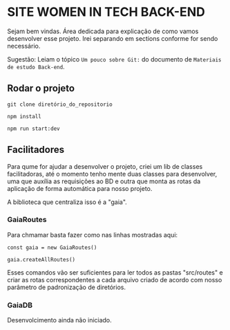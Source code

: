 # SITE WOMEN IN TECH BACK-END

Sejam bem vindas. Área dedicada para explicação de como vamos desenvolver esse projeto. Irei separando em sections conforme for sendo necessário. 

Sugestão: Leiam o tópico `Um pouco sobre Git:` do documento de `Materiais de estudo Back-end`.

## Rodar o projeto

```
git clone diretório_do_repositorio
```

```
npm install
```

```
npm run start:dev
```

## Facilitadores

Para qume for ajudar a desenvolver o projeto, criei um lib de classes facilitadoras, até o momento tenho mente duas classes para desenvolver, uma que auxília as requisições ao BD e outra que monta as rotas da aplicação de forma automática para nosso projeto.

A biblioteca que centraliza isso é a "gaia".

### GaiaRoutes

Para chmamar basta fazer como nas linhas mostradas aqui:

```
const gaia = new GaiaRoutes()

gaia.createAllRoutes()
```

Esses comandos vão ser suficientes para ler todos as pastas "src/routes" e criar as rotas correspondentes a cada arquivo criado de acordo com nosso parâmetro de padronização de diretórios.

### GaiaDB

Desenvolcimento ainda não iniciado.
